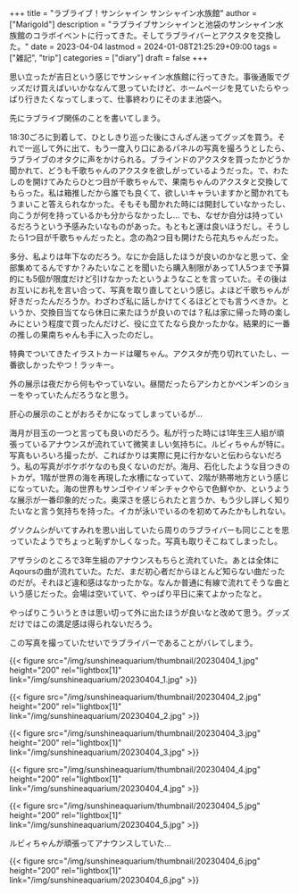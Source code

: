 +++
title = "ラブライブ！サンシャイン サンシャイン水族館"
author = ["Marigold"]
description = "ラブライブサンシャインと池袋のサンシャイン水族館のコラボイベントに行ってきた。そしてラブライバーとアクスタを交換した。"
date = 2023-04-04
lastmod = 2024-01-08T21:25:29+09:00
tags = ["雑記", "trip"]
categories = ["diary"]
draft = false
+++

思い立ったが吉日という感じでサンシャイン水族館に行ってきた。事後通販でグッズだけ買えばいいかななんて思っていたけど、ホームページを見ていたらやっぱり行きたくなってしまって、仕事終わりにそのまま池袋へ。

先にラブライブ関係のことを書いてしまう。

18:30ごろに到着して、ひとしきり巡った後にさんざん迷ってグッズを買う。それで一巡して外に出て、もう一度入り口にあるパネルの写真を撮ろうとしたら、ラブライブのオタクに声をかけられる。ブラインドのアクスタを買ったかどうか聞かれて、どうも千歌ちゃんのアクスタを欲しがっているようだった。で、わたしのを開けてみたらひとつ目が千歌ちゃんで、果南ちゃんのアクスタと交換してもらった。私は箱推しだから誰でも良くて、欲しいキャラいますかと聞かれてもうまいこと答えられなかった。そもそも聞かれた時には開封していなかったし、向こうが何を持っているかも分からなかったし...
でも、なぜか自分は持っているだろうという予感みたいなものがあった。もともと運は良いほうだし。そうしたら1つ目が千歌ちゃんだったと。念の為2つ目も開けたら花丸ちゃんだった。

多分、私よりは年下なのだろう。なにか会話したほうが良いのかなと思って、全部集めてるんですか？みたいなことを聞いたら購入制限があって1人5つまで予算的にも5個が限度だけど引けなかったというようなことを言っていた。その後はお互いにお礼を言い合って、写真を取り直してという感じ。よほど千歌ちゃんが好きだったんだろうか。わざわざ私に話しかけてくるほどとでも言うべきか。というか、交換目当てなら休日に来たほうが良いのでは？私は家に帰った時の楽しみにという程度で買ったんだけど、役に立てたなら良かったかな。結果的に一番の推しの果南ちゃんも手に入ったのだし。

特典でついてきたイラストカードは曜ちゃん。アクスタが売り切れていたし、一番欲しかったやつ！ラッキー。

外の展示は夜だから何もやっていない。昼間だったらアシカとかペンギンのショーをやっていたんだろうなと思う。

肝心の展示のことがおろそかになってしまっているが...

海月が目玉の一つと言っても良いのだろう。私が行った時には1年生三人組が頑張っているアナウンスが流れていて微笑ましい気持ちに。ルビィちゃんが特に。写真もいろいろ撮ったが、こればかりは実際に見に行かないと伝わらないだろう。私の写真がボケボケなのも良くないのだが。海月、石化したような目つきのトカゲ。1階が世界の海を再現した水槽になっていて、2階が熱帯地方という感じになっていた。海の世界もサンゴやイソギンチャクやらで色鮮やか、というような展示が一番印象的だった。奥深さを感じられたと言うか、もう少し詳しく知りたいなと言う気持ちを持った。イカが泳いでいるのを初めてみたかもしれない。

グソクムシがいてすみれを思い出していたら周りのラブライバーも同じことを思っていたようでちょっと恥ずかしくなった。写真も取りそこねてしまったし。

アザラシのところで3年生組のアナウンスもちらと流れていた。あとは全体にAqoursの曲が流れていた。ただ、まだ初心者だからほとんど知らない曲だったのだが。それほど違和感はなかったかな。なんか普通に有線で流れてそうな曲という感じだった。会場は空いていて、やっぱり平日に来てよかったなと。

やっぱりこういうときは思い切って外に出たほうが良いなと改めて思う。グッズだけではこの満足感は得られないだろう。

この写真を撮っていたせいでラブライバーであることがバレてしまう。

{{< figure src="/img/sunshineaquarium/thumbnail/20230404_1.jpg" height="200" rel="lightbox[1]" link="/img/sunshineaquarium/20230404_1.jpg" >}}

{{< figure src="/img/sunshineaquarium/thumbnail/20230404_2.jpg" height="200" rel="lightbox[1]" link="/img/sunshineaquarium/20230404_2.jpg" >}}

{{< figure src="/img/sunshineaquarium/thumbnail/20230404_3.jpg" height="200" rel="lightbox[1]" link="/img/sunshineaquarium/20230404_3.jpg" >}}

{{< figure src="/img/sunshineaquarium/thumbnail/20230404_4.jpg" height="200" rel="lightbox[1]" link="/img/sunshineaquarium/20230404_4.jpg" >}}

{{< figure src="/img/sunshineaquarium/thumbnail/20230404_5.jpg" height="200" rel="lightbox[1]" link="/img/sunshineaquarium/20230404_5.jpg" >}}

ルビィちゃんが頑張ってアナウンスしていた...

{{< figure src="/img/sunshineaquarium/thumbnail/20230404_6.jpg" height="200" rel="lightbox[1]" link="/img/sunshineaquarium/20230404_6.jpg" >}}
